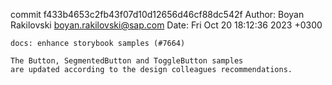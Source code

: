 commit f433b4653c2fb43f07d10d12656d46cf88dc542f
Author: Boyan Rakilovski <boyan.rakilovski@sap.com>
Date:   Fri Oct 20 18:12:36 2023 +0300

    docs: enhance storybook samples (#7664)
    
    The Button, SegmentedButton and ToggleButton samples
    are updated according to the design colleagues recommendations.

